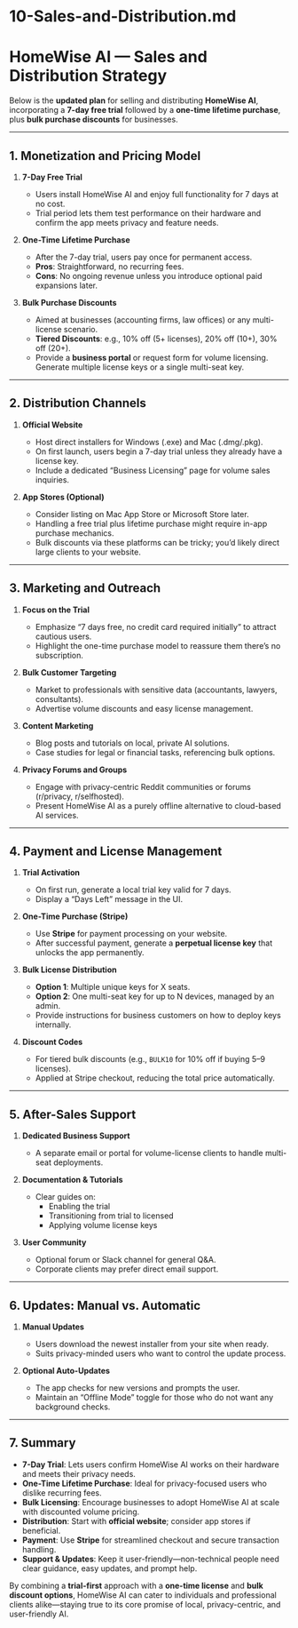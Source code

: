 # 10-Sales-and-Distribution.md

# HomeWise AI — Sales and Distribution Strategy

Below is the **updated plan** for selling and distributing **HomeWise AI**, incorporating a **7-day free trial** followed by a **one-time lifetime purchase**, plus **bulk purchase discounts** for businesses.

---

## 1. Monetization and Pricing Model

1. **7-Day Free Trial**
   - Users install HomeWise AI and enjoy full functionality for 7 days at no cost.
   - Trial period lets them test performance on their hardware and confirm the app meets privacy and feature needs.

2. **One-Time Lifetime Purchase**
   - After the 7-day trial, users pay once for permanent access.
   - **Pros**: Straightforward, no recurring fees.
   - **Cons**: No ongoing revenue unless you introduce optional paid expansions later.

3. **Bulk Purchase Discounts**
   - Aimed at businesses (accounting firms, law offices) or any multi-license scenario.
   - **Tiered Discounts**: e.g., 10% off (5+ licenses), 20% off (10+), 30% off (20+).
   - Provide a **business portal** or request form for volume licensing. Generate multiple license keys or a single multi-seat key.

---

## 2. Distribution Channels

1. **Official Website**
   - Host direct installers for Windows (.exe) and Mac (.dmg/.pkg).
   - On first launch, users begin a 7-day trial unless they already have a license key.
   - Include a dedicated “Business Licensing” page for volume sales inquiries.

2. **App Stores (Optional)**
   - Consider listing on Mac App Store or Microsoft Store later.
   - Handling a free trial plus lifetime purchase might require in-app purchase mechanics.
   - Bulk discounts via these platforms can be tricky; you’d likely direct large clients to your website.

---

## 3. Marketing and Outreach

1. **Focus on the Trial**
   - Emphasize “7 days free, no credit card required initially” to attract cautious users.
   - Highlight the one-time purchase model to reassure them there’s no subscription.

2. **Bulk Customer Targeting**
   - Market to professionals with sensitive data (accountants, lawyers, consultants).
   - Advertise volume discounts and easy license management.

3. **Content Marketing**
   - Blog posts and tutorials on local, private AI solutions.
   - Case studies for legal or financial tasks, referencing bulk options.

4. **Privacy Forums and Groups**
   - Engage with privacy-centric Reddit communities or forums (r/privacy, r/selfhosted).
   - Present HomeWise AI as a purely offline alternative to cloud-based AI services.

---

## 4. Payment and License Management

1. **Trial Activation**
   - On first run, generate a local trial key valid for 7 days.
   - Display a “Days Left” message in the UI.

2. **One-Time Purchase (Stripe)**
   - Use **Stripe** for payment processing on your website.
   - After successful payment, generate a **perpetual license key** that unlocks the app permanently.

3. **Bulk License Distribution**
   - **Option 1**: Multiple unique keys for X seats.  
   - **Option 2**: One multi-seat key for up to N devices, managed by an admin.  
   - Provide instructions for business customers on how to deploy keys internally.

4. **Discount Codes**
   - For tiered bulk discounts (e.g., `BULK10` for 10% off if buying 5–9 licenses).
   - Applied at Stripe checkout, reducing the total price automatically.

---

## 5. After-Sales Support

1. **Dedicated Business Support**
   - A separate email or portal for volume-license clients to handle multi-seat deployments.

2. **Documentation & Tutorials**
   - Clear guides on:
     - Enabling the trial
     - Transitioning from trial to licensed
     - Applying volume license keys

3. **User Community**
   - Optional forum or Slack channel for general Q&A.
   - Corporate clients may prefer direct email support.

---

## 6. Updates: Manual vs. Automatic

1. **Manual Updates**
   - Users download the newest installer from your site when ready.
   - Suits privacy-minded users who want to control the update process.

2. **Optional Auto-Updates**
   - The app checks for new versions and prompts the user.
   - Maintain an “Offline Mode” toggle for those who do not want any background checks.

---

## 7. Summary

- **7-Day Trial**: Lets users confirm HomeWise AI works on their hardware and meets their privacy needs.
- **One-Time Lifetime Purchase**: Ideal for privacy-focused users who dislike recurring fees.
- **Bulk Licensing**: Encourage businesses to adopt HomeWise AI at scale with discounted volume pricing.
- **Distribution**: Start with **official website**; consider app stores if beneficial.
- **Payment**: Use **Stripe** for streamlined checkout and secure transaction handling.
- **Support & Updates**: Keep it user-friendly—non-technical people need clear guidance, easy updates, and prompt help.

By combining a **trial-first** approach with a **one-time license** and **bulk discount options**, HomeWise AI can cater to individuals and professional clients alike—staying true to its core promise of local, privacy-centric, and user-friendly AI.
